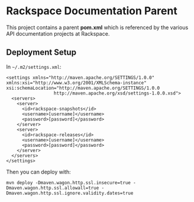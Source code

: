 # Rackspace Documentation Parent

This project contains a parent **pom.xml** which is referenced by the various
API documentation projects at Rackspace.

## Deployment Setup

In `~/.m2/settings.xml`:

    <settings xmlns="http://maven.apache.org/SETTINGS/1.0.0"
    xmlns:xsi="http://www.w3.org/2001/XMLSchema-instance"
    xsi:schemaLocation="http://maven.apache.org/SETTINGS/1.0.0
                      http://maven.apache.org/xsd/settings-1.0.0.xsd">
      <servers>
        <server>
          <id>rackspace-snapshots</id>
          <username>[username]</username>
          <password>[password]</password>
        </server>
        <server>
          <id>rackspace-releases</id>
          <username>[username]</username>
          <password>[password]</password>
        </server>
      </servers>
    </settings>

Then you can deploy with:

    mvn deploy -Dmaven.wagon.http.ssl.insecure=true -Dmaven.wagon.http.ssl.allowall=true -Dmaven.wagon.http.ssl.ignore.validity.dates=true
